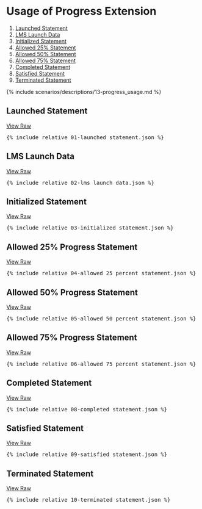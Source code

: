 ---
---

# Usage of Progress Extension

1. [Launched Statement](#launched-statement)
1. [LMS Launch Data](#lms-launch-data)
1. [Initialized Statement](#initialized-statement)
1. [Allowed 25% Statement](#allowed-25-progress-statement)
1. [Allowed 50% Statement](#allowed-50-progress-statement)
1. [Allowed 75% Statement](#allowed-75-progress-statement)
1. [Completed Statement](#completed-statement)
1. [Satisfied Statement](#satisfied-statement)
1. [Terminated Statement](#terminated-statement)

{% include scenarios/descriptions/13-progress_usage.md %}

## Launched Statement

[View Raw](01-launched_statement.json)

<pre>
{% include_relative 01-launched_statement.json %}
</pre>

## LMS Launch Data

[View Raw](02-lms_launch_data.json)

<pre>
{% include_relative 02-lms_launch_data.json %}
</pre>

## Initialized Statement

[View Raw](03-initialized_statement.json)

<pre>
{% include_relative 03-initialized_statement.json %}
</pre>

## Allowed 25% Progress Statement

[View Raw](04-allowed_25_percent_statement.json)

<pre>
{% include_relative 04-allowed_25_percent_statement.json %}
</pre>

## Allowed 50% Progress Statement

[View Raw](05-allowed_50_percent_statement.json)

<pre>
{% include_relative 05-allowed_50_percent_statement.json %}
</pre>

## Allowed 75% Progress Statement

[View Raw](06-allowed_75_percent_statement.json)

<pre>
{% include_relative 06-allowed_75_percent_statement.json %}
</pre>

## Completed Statement

[View Raw](08-completed_statement.json)

<pre>
{% include_relative 08-completed_statement.json %}
</pre>

## Satisfied Statement

[View Raw](09-satisfied_statement.json)

<pre>
{% include_relative 09-satisfied_statement.json %}
</pre>

## Terminated Statement

[View Raw](10-terminated_statement.json)

<pre>
{% include_relative 10-terminated_statement.json %}
</pre>

